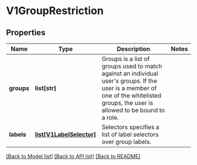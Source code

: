 # V1GroupRestriction

## Properties
Name | Type | Description | Notes
------------ | ------------- | ------------- | -------------
**groups** | **list[str]** | Groups is a list of groups used to match against an individual user&#39;s groups. If the user is a member of one of the whitelisted groups, the user is allowed to be bound to a role. | 
**labels** | [**list[V1LabelSelector]**](V1LabelSelector.md) | Selectors specifies a list of label selectors over group labels. | 

[[Back to Model list]](../README.md#documentation-for-models) [[Back to API list]](../README.md#documentation-for-api-endpoints) [[Back to README]](../README.md)


